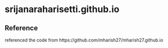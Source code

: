 # srijanaraharisetti.github.io

<h2>Reference</h2>
referenced the code from https://github.com/mharish27/mharish27.github.io

